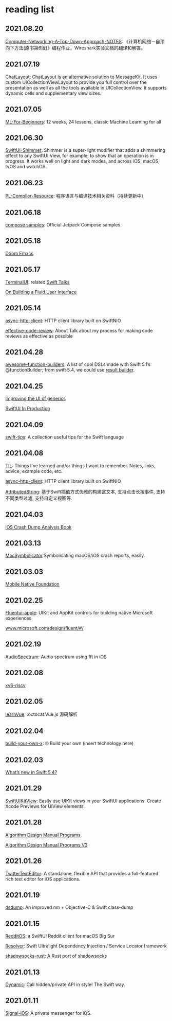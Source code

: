 # reading list

## 2021.08.20
[Computer-Networking-A-Top-Down-Approach-NOTES](https://github.com/moranzcw/computer-networking-a-top-down-approach-notes): 《计算机网络－自顶向下方法(原书第6版)》编程作业，Wireshark实验文档的翻译和解答。

## 2021.07.19

[ChatLayout](https://github.com/ekazaev/ChatLayout): ChatLayout is an alternative solution to MessageKit. It uses custom UICollectionViewLayout to provide you full control over the presentation as well as all the tools available in UICollectionView. It supports dynamic cells and supplementary view sizes.

## 2021.07.05

[ML-For-Beginners](https://github.com/microsoft/ML-For-Beginners): 12 weeks, 24 lessons, classic Machine Learning for all


## 2021.06.30

[SwiftUI-Shimmer](https://github.com/markiv/SwiftUI-Shimmer): Shimmer is a super-light modifier that adds a shimmering effect to any SwiftUI View, for example, to show that an operation is in progress. It works well on light and dark modes, and across iOS, macOS, tvOS and watchOS.

## 2021.06.23

[PL-Compiler-Resource](https://github.com/shining1984/PL-Compiler-Resource): 程序语言与编译技术相关资料（持续更新中）

## 2021.06.18

[compose samples](https://github.com/android/compose-samples): Official Jetpack Compose samples.

## 2021.05.18

[Doom Emacs](https://github.com/hlissner/doom-emacs)

## 2021.05.17

[TerminalUI](https://github.com/chriseidhof/TerminalUI): related [Swift Talks](https://talk.objc.io/collections/swiftui-layout-explained)

[On Building a Fluid User Interface](https://about.instagram.com/blog/engineering/on-building-a-fluid-user-interface)

## 2021.05.14

[async-http-client](https://github.com/swift-server/async-http-client): HTTP client library built on SwiftNIO

[effective-code-review](https://github.com/jspahrsummers/effective-code-review/blob/main/Effective%20Code%20Review.md): About
Talk about my process for making code reviews as effective as possible


## 2021.04.28

[awesome-function-builders](https://github.com/carson-katri/awesome-function-builders): A list of cool DSLs made with Swift 5.1’s @functionBuilder; from swift 5.4, we could use [result builder](https://github.com/apple/swift-evolution/blob/main/proposals/0289-result-builders.md).

## 2021.04.25

[Improving the UI of generics](https://forums.swift.org/t/improving-the-ui-of-generics/22814)

[SwiftUI In Production](https://pspdfkit.com/blog/2021/swiftui-in-production/)


## 2021.04.09
[swift-tips](https://github.com/vincent-pradeilles/swift-tips): A collection useful tips for the Swift language

## 2021.04.08
[TIL](https://github.com/jessesquires/TIL): Things I've learned and/or things I want to remember. Notes, links, advice, example code, etc.

[async-http-client](https://github.com/swift-server/async-http-client): HTTP client library built on SwiftNIO

[AttributedString](https://github.com/lixiang1994/AttributedString): 基于Swift插值方式优雅的构建富文本, 支持点击长按事件, 支持不同类型过滤, 支持自定义视图等.



## 2021.04.03
[iOS Crash Dump Analysis Book](https://github.com/faisalmemon/ios-crash-dump-analysis-book)

## 2021.03.13
[MacSymbolicator](https://github.com/inket/MacSymbolicator) Symbolicating macOS/iOS crash reports, easily.

## 2021.03.03

[Mobile Native Foundation](https://github.com/MobileNativeFoundation/discussions/discussions)

## 2021.02.25
[Fluentui-apple](https://github.com/microsoft/fluentui-apple): UIKit and AppKit controls for building native Microsoft experiences

www.microsoft.com/design/fluent/#/

## 2021.02.19
[AudioSpectrum](https://github.com/potato04/AudioSpectrum):  Audio spectrum using fft in iOS 

## 2021.02.08

[xv6-riscv](https://github.com/mit-pdos/xv6-riscv)

## 2021.02.05

[learnVue](https://github.com/answershuto/learnVue): :octocat:Vue.js 源码解析 

## 2021.02.04

[build-your-own-x](https://github.com/danistefanovic/build-your-own-x): 🤓 Build your own (insert technology here) 

## 2021.02.03

[What’s new in Swift 5.4?](https://github.com/twostraws/whats-new-in-swift-5-4)

## 2021.01.29
[SwiftUIKitView](https://github.com/AvdLee/SwiftUIKitView): Easily use UIKit views in your SwiftUI applications. Create Xcode Previews for UIView elements 

## 2021.01.28
[Algorithm Design Manual Programs](https://github.com/SkienaBooks/Algorithm-Design-Manual-Programs)

[Algorithm Design Manual Programs V3](https://github.com/SkienaBook/Algorithm-Design-Manual-Programs-V3)

## 2021.01.26
[TwitterTextEditor](https://github.com/twitter/TwitterTextEditor): A standalone, flexible API that provides a full-featured rich text editor for iOS applications.


## 2021.01.19
[dsdump](https://github.com/DerekSelander/dsdump): An improved nm + Objective-C & Swift class-dump

## 2021.01.15
[RedditOS](https://github.com/Dimillian/RedditOS): a SwiftUI Reddit client for macOS Big Sur

[Resolver](https://github.com/hmlongco/Resolver):  Swift Ultralight Dependency Injection / Service Locator framework 

[shadowsocks-rust](https://github.com/shadowsocks/shadowsocks-rust):  A Rust port of shadowsocks 


## 2021.01.13
[Dynamic](https://github.com/mhdhejazi/Dynamic): Call hidden/private API in style! The Swift way. 

## 2021.01.11

[Signal-iOS](https://github.com/signalapp/Signal-iOS):  A private messenger for iOS. 
